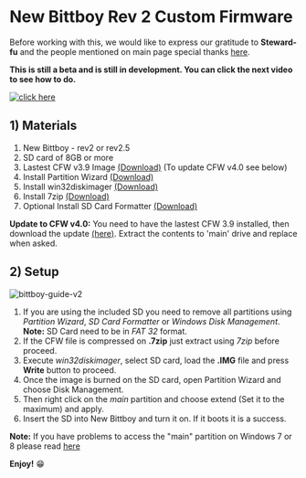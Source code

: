 # New Bittboy Rev 2 Custom Firmware

Before working with this, we would like to express our gratitude to **Steward-fu** and the people mentioned on main page special thanks [here](https://github.com/TriForceX/NewBittboyCFW#special-thanks).

**This is still a beta and is still in development. You can click the next video to see how to do.**

[![click here](https://i.imgur.com/H13STVz.png)](https://youtu.be/i62_J6SAN9s)

## 1) Materials
1. New Bittboy - rev2 or rev2.5
2. SD card of 8GB or more
3. Lastest CFW v3.9 Image [(Download)](https://www.dropbox.com/s/tboslhr720wzhoe/Bittboy_V2_V2.5_only_v3.9_10-06-19.img.7z?dl=1) (To update CFW v4.0 see below)
4. Install Partition Wizard [(Download)](https://www.partitionwizard.com/download.html)
5. Install win32diskimager [(Download)](https://sourceforge.net/projects/win32diskimager)
6. Install 7zip [(Download)](https://www.7-zip.org/download.html)
7. Optional Install SD Card Formatter [(Download)](https://www.sdcard.org/downloads/formatter)

**Update to CFW v4.0:** You need to have the lastest CFW 3.9 installed, then download the update [(here)](https://www.dropbox.com/s/97c5b0060x1kvnw/Bittboy_CFW4.0_Update_Only.zip?dl=1). Extract the contents to 'main' drive and replace when asked.

## 2) Setup
![bittboy-guide-v2](https://user-images.githubusercontent.com/16083854/59290986-d70c8780-8c47-11e9-94e2-5ab6e87e1289.png)

1. If you are using the included SD you need to remove all partitions using _Partition Wizard_, _SD Card Formatter_ or _Windows Disk Management_.
   **Note:** SD Card need to be in _FAT 32_ format.
2. If the CFW file is compressed on **.7zip** just extract using _7zip_ before proceed.
3. Execute _win32diskimager_, select SD card, load the **.IMG** file and press **Write** button to proceed.
4. Once the image is burned on the SD card, open Partition Wizard and choose Disk Management.
5. Then right click on the _main_ partition and choose extend (Set it to the maximum) and apply.
6. Insert the SD into New Bittboy and turn it on. If it boots it is a success.

**Note:** If you have problems to access the "main" partition on Windows 7 or 8 please read [here](https://user-images.githubusercontent.com/16083854/61264146-7d710e80-a759-11e9-99e4-de446c032818.jpg)

**Enjoy!** :grin:
